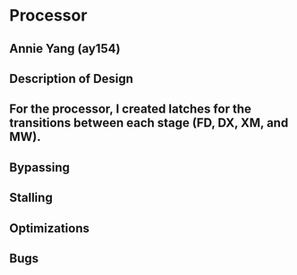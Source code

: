 # Processor
## Annie Yang (ay154)

## Description of Design
## For the processor, I created latches for the transitions between each stage (FD, DX, XM, and MW). 

## Bypassing

## Stalling

## Optimizations

## Bugs
